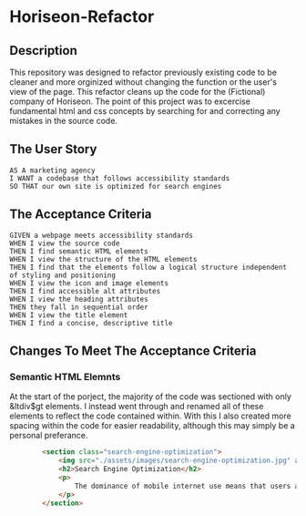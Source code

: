 # Horiseon-Refactor

## Description 

This repository was designed to refactor previously existing code to be cleaner and more orginized without changing the function or the user's view of the page. This refactor cleans up the code for the (Fictional) company of Horiseon. The point of this project was to excercise fundamental html and css concepts by searching for and correcting any mistakes in the source code.


## The User Story

```
AS A marketing agency
I WANT a codebase that follows accessibility standards
SO THAT our own site is optimized for search engines
```


## The Acceptance Criteria

```
GIVEN a webpage meets accessibility standards
WHEN I view the source code
THEN I find semantic HTML elements
WHEN I view the structure of the HTML elements
THEN I find that the elements follow a logical structure independent of styling and positioning
WHEN I view the icon and image elements
THEN I find accessible alt attributes
WHEN I view the heading attributes
THEN they fall in sequential order
WHEN I view the title element
THEN I find a concise, descriptive title
```

## Changes To Meet The Acceptance Criteria 

### Semantic HTML Elemnts

At the start of the porject, the majority of the code was sectioned with only &ltdiv$gt elements. I instead went through and renamed all of these elements to reflect the code contained within. With this I also created more spacing within the code for easier readability, although this may simply be a personal preferance.

```html
        <section class="search-engine-optimization">
            <img src="./assets/images/search-engine-optimization.jpg" alt="Notepad on a desk" class="float-left" />
            <h2>Search Engine Optimization</h2>
            <p>
                The dominance of mobile internet use means that users are searching for the right business as they travel, shop, or sit on their couch at home. Search Engine Optimization (SEO) allows you to increase your visibility and find the right customers for your business.
            </p>
        </section>
```